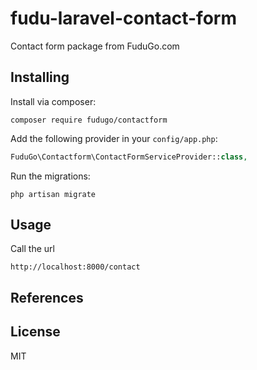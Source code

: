 # fudu-laravel-contact-form
Contact form package from FuduGo.com

## Installing

Install via composer:

```
composer require fudugo/contactform
```

Add the following provider in your `config/app.php`:

```php
FuduGo\Contactform\ContactFormServiceProvider::class,
```

Run the migrations:

```
php artisan migrate
```

## Usage
Call the url 
```
http://localhost:8000/contact
```

## References


## License

MIT
